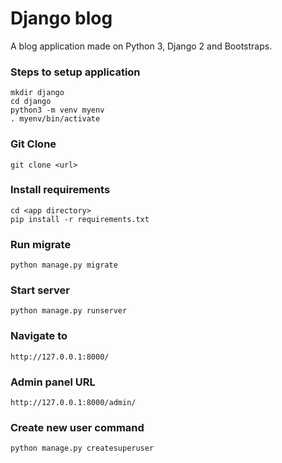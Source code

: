 # Django blog
A blog application made on Python 3, Django 2 and Bootstraps.

### Steps to setup application
```
mkdir django
cd django
python3 -m venv myenv
. myenv/bin/activate
```

### Git Clone
```
git clone <url>
```

### Install requirements
```
cd <app directory>
pip install -r requirements.txt
```

### Run migrate
```
python manage.py migrate
```

### Start server
```
python manage.py runserver
```

### Navigate to
```
http://127.0.0.1:8000/
```

### Admin panel URL
```
http://127.0.0.1:8000/admin/
```

### Create new user command
```
python manage.py createsuperuser
```
